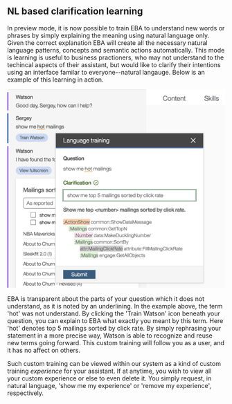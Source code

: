 ## NL based clarification learning

In preview mode, it is now possible to train EBA to understand new words or phrases by simply explaining the meaning using natural language only. Given the correct explanation EBA will create all the necessary  natural language patterns, concepts and semantic actions automatically. This mode is learning is useful to business practioners, who may not understand to the techincal aspects of their assistant, but would like to clarify their intentions using an interface familar to everyone--natural langauge. Below is an example of this learning in action. 

[![Clarification learning](../clarification-learning.png "Clarification learning")](../clarification-learning.png)

EBA is transparent about the parts of your question which it does not understand, as it is noted by an underlining. In the example above, the term 'hot' was not understand. By clicking the 'Train Watson' icon beneath your question, you can explain to EBA what exactly you meant by this term. Here 'hot' denotes top 5 mailings sorted by click rate. By simply rephrasing your statement in a more precise way, Watson is able to recognize and reuse new terms going forward. This custom training will follow you as a user, and it has no affect on others. 

Such custom training can be viewed within our system as a kind of custom training _experience_ for your assistant. If at anytime, you wish to view all your custom experience or else to even delete it. You simply request, in natural language, 'show me my experience' or 'remove my experience', respectively. 
